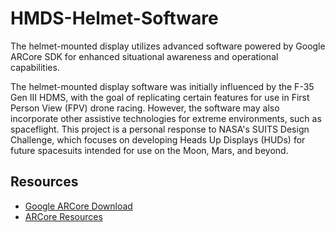 # HMDS-Helmet-Software

The helmet-mounted display utilizes advanced software powered by Google ARCore SDK for enhanced situational awareness and operational capabilities.

The helmet-mounted display software was initially influenced by the F-35 Gen III HDMS, with the goal of replicating certain features for use in First Person View (FPV) drone racing. However, the software may also incorporate other assistive technologies for extreme environments, such as spaceflight. This project is a personal response to NASA's SUITS Design Challenge, which focuses on developing Heads Up Displays (HUDs) for future spacesuits intended for use on the Moon, Mars, and beyond.

## Resources
 - [Google ARCore Download](https://developers.google.com/ar/develop/downloads)
 - [ARCore Resources](https://developers.google.com/ar/develop)
